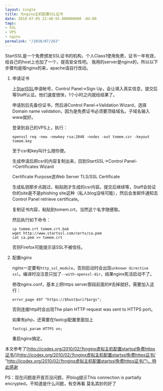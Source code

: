 ```yaml
---
layout: single
title: 为nginx主机配置SSL证书
date: 2010-07-05 22:40:55.000000000 -04:00
tags:
- SSL
- VPS
- nginx
permalink: "/2010/07/263"
---
```

StartSSL是一个免费颁发SSL证书的机构，个人Class1使用免费，证书一年有效，给自己的host上也加了一个，提高安全性吧。 我用的server是nginx的，所以以下步骤均是按nginx的来，apache请自行改动。

1. 申请证书

	上[StartSSL](https://www.startssl.com)申请帐号，Control Panel-\>Sign Up，会让填入真实信息，提交后等Staff认证。他们速度很快，1个小时之内就给结果了。

	申请到后先备份证书，然后进Control Panel-\>Validation Wizard，选择Domain name validation，因为是免费证书必须要顶级域名。子域名输入www就好。

	登录到自己的VPS上，执行：

	```
	openssl req -new -newkey rsa:2048 -nodes -out tomem.csr -keyout tomem.key
	```

	至于csr和key叫什么随你便。

	生成申请后把csr的内容复制出来，回到StartSSL-\>Control Panel-\>Certificates Wizard

	Certificate Purpose选Web Server TLS/SSL Certificate

	生成私钥那步点跳过，粘贴刚才生成的csr内容。提交后继续等，Staff会验证你的site是不是phishing site这种（私人blog没啥可能），然后会发邮件通知去Control Panel retrieve certificate。

	复制证书内容，粘贴到tomem.crt，当然这个名字随便取。

	然后执行如下命令：

	```
	cp tomem.crt tomem.crt.bak
	wget http://www.startssl.com/certs/ca.pem
	cat ca.pem >> tomem.crt
	```

	否则Firefox可能提示该SSL不被信任。

2. 配置nginx

	nginx一定要有`http_ssl_module`，否则启动时会出现`unknown directive ssl`。编译时没注意只加了`--with-openssl-dir`，结果nginx死活启动不了。

	修改nginx.conf，基本上把https server那段前面的#去掉就好。需要加入这行：

	```
	error_page 497 "https://$host$uri?$args";
	```

	否则连接http时会出现The plain HTTP request was sent to HTTPS port。

	如果有php，还需要在fastcgi配置里面加上

	```
	fastcgi_param HTTPS on;
	```

	重启nginx搞定。

本文参考了[http://icodex.org/2010/02/为nginx虚拟主机配置startssl免费https证书/](http://icodex.org/2010/02/为nginx虚拟主机配置startssl免费https证书/ "http://icodex.org/2010/02/为nginx虚拟主机配置startssl免费https证书/")，特此感谢

PS：现在问题是开首页没问题，开blog提示This connection is partially encrypted，不知道是什么问题，有空再看 莫名其妙的好了